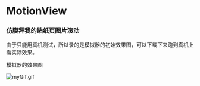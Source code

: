 # MotionView
### ****仿膜拜我的贴纸页图片滚动****

由于只能用真机测试，所以录的是模拟器的初始效果图，可以下载下来跑到真机上看实际效果。

模拟器的效果图

![myGif.gif](http://upload-images.jianshu.io/upload_images/3643442-f56d9f9a11bde30e.gif?imageMogr2/auto-orient/strip)
